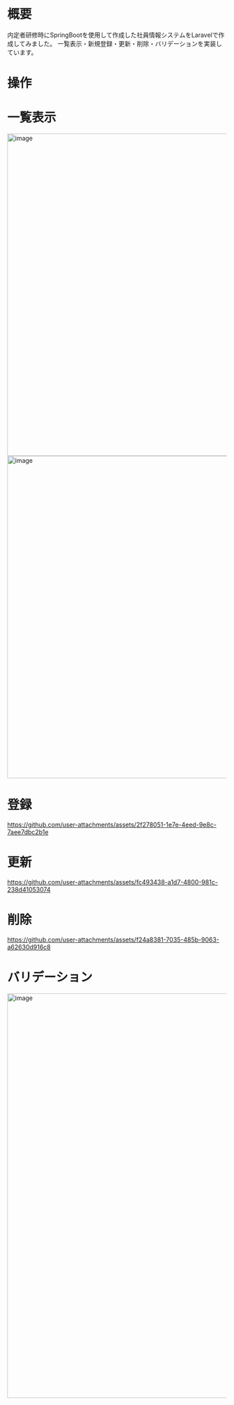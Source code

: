 # 概要
内定者研修時にSpringBootを使用して作成した社員情報システムをLaravelで作成してみました。
一覧表示・新規登録・更新・削除・バリデーションを実装しています。

# 操作

# 一覧表示
<img width="740" alt="image" src="https://github.com/user-attachments/assets/45191869-49a0-4433-b4fe-40e86796115d">
<img width="740" alt="image" src="https://github.com/user-attachments/assets/ede87c4a-5fe2-4e4d-8140-82beeabd8269">

# 登録
https://github.com/user-attachments/assets/2f278051-1e7e-4eed-9e8c-7aee7dbc2b1e


# 更新
https://github.com/user-attachments/assets/fc493438-a1d7-4800-981c-238d41053074


# 削除
https://github.com/user-attachments/assets/f24a8381-7035-485b-9063-a62630d916c8


# バリデーション
<img width="929" alt="image" src="https://github.com/user-attachments/assets/273b0c81-be29-4123-a641-a8ac579f4f7c">

